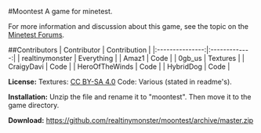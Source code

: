 #Moontest
A game for minetest.

For more information and discussion about this game, see the topic on the [Minetest Forums](https://forum.minetest.net/viewtopic.php?f=9&t=5305).

##Contributors
| Contributor     | Contribution  |
|:---------------:|:-------------:|
| realtinymonster | Everything    |
| Amaz1           | Code          |
| 0gb_us          | Textures      |
| CraigyDavi      | Code          |
| HeroOfTheWinds  | Code          |
| HybridDog       | Code          |

**License:** Textures: [CC BY-SA 4.0](http://creativecommons.org/licenses/by-sa/4.0/) Code: Various (stated in readme's).

**Installation:** Unzip the file and rename it to "moontest". Then move it to the game directory.

**Download:** https://github.com/realtinymonster/moontest/archive/master.zip
